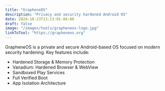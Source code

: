 ```yaml
---
title: "GrapheneOS"
description: "Privacy and security hardened Android OS"
date: 2024-10-23T13:13:01-04:00
draft: false
image: "/images/tools/grapheneos-logo.jpg"
linkToTool: "https://grapheneos.org"
---
```

GrapheneOS is a private and secure Android-based OS focused on modern security hardening. Key features include:
- Hardened Storage & Memory Protection
- Vanadium: Hardened Browser & WebView
- Sandboxed Play Services
- Full Verified Boot
- App Isolation Architecture
